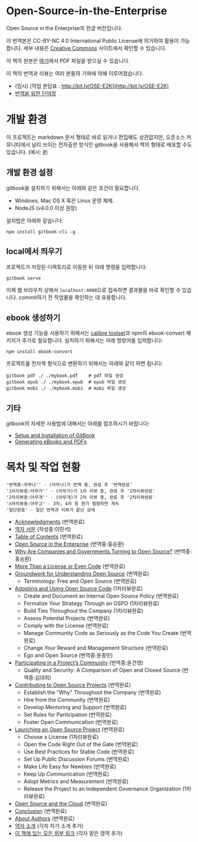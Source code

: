 Open-Source-in-the-Enterprise
=====

Open Source in the Enterprise의 한글 버전입니다.

이 번역본은 CC-BY-NC 4.0 International Public License에 의거하여 활용이 가능합니다. 세부 내용은 [Creative Commons](https://creativecommons.org/licenses/by-nc/4.0/legalcode) 사이트에서 확인할 수 있습니다.

이 책의 원본은 [여기](https://d1.awsstatic.com/Open%20Source/enterprise-oss-book.pdf)에서 PDF 파일을 받으실 수 있습니다.

이 책의 번역과 리뷰는 여러 분들의 기여에 의해 이루어졌습니다.

* (임시) [작업 분담표 : http://bit.ly/OSE-E2K](http://bit.ly/OSE-E2K)
* [번역을 위한 단어장](dictionary.md)

# 개발 환경

이 프로젝트는 markdown 문서 형태로 바로 읽거나 편집해도 상관없지만, 오픈소스 커뮤니티에서 널리 쓰이는 전자출판 방식인 gitbook을 사용해서 책의 형태로 배포할 수도 있습니다. (예시: [#](https://jaceklaskowski.gitbooks.io/mastering-apache-spark/))

## 개발 환경 설정

gitbook을 설치하기 위해서는 아래와 같은 조건이 필요합니다.

- Windows, Mac OS X 혹은 Linux 운영 체제.
- NodeJS (v4.0.0 이상 권장)

설치법은 아래와 같습니다:

```
npm install gitbook-cli -g
```

## local에서 띄우기

프로젝트가 저장된 디렉토리로 이동한 뒤 아래 명령을 입력합니다:

```
gitbook serve
```

이제 웹 브라우저 상에서 `localhost:4000`으로 접속하면 결과물을 바로 확인할 수 있습니다. commit하기 전 작업물을 확인하는 데 유용합니다.

## ebook 생성하기

ebook 생성 기능을 사용하기 위해서는 [calibre toolset](https://calibre-ebook.com/download_osx)과 npm의 ebook-convert 패키지가 추가로 필요합니다. 설치하기 위해서는 아래 명령어를 입력합니다:

```
npm install ebook-convert
```

프로젝트를 전자책 형식으로 변환하기 위해서는 아래와 같이 하면 됩니다:

```
gitbook pdf ./ ./mybook.pdf    # pdf 파일 생성
gitbook epub ./ ./mybook.epub  # epub 파일 생성
gitbook mobi ./ ./mybook.mobi  # mobi 파일 생성
```

## 기타

gitbook의 자세한 사용법에 대해서는 아래를 참조하시기 바랍니다:

- [Setup and Installation of GitBook](https://toolchain.gitbook.com/setup.html)
- [Generating eBooks and PDFs](https://toolchain.gitbook.com/ebook.html)

# 목차 및 작업 현황

```
'번역중:아무나'' - (아무나)가 번역 중, 완료 후 '번역완료'
'1차리뷰중:아무거'' - (아무거)가 1차 리뷰 중, 완료 후 '1차리뷰완료'
'2차리뷰중:아무개'' - (아무개)가 2차 리뷰 중, 완료 후 '2차리뷰완료'
'n차리뷰중:아무고' - 3차, 4차 등 뭔가 찜찜하면 계속
'일단완료' - 일단 번역과 리뷰가 끝난 상태
```

* [Acknowledgments](src/00-acknowledgments.md) (번역완료)
* [역자 서문](src/01-preface.md) (작성중:이민석)
* [Table of Contents](src/02-toc.md) (번역완료)
* [Open Source in the Enterprise](src/03-open-source-in-the-enteprise.md) (번역중:홍승환)
* [Why Are Companies and Governments Turning to Open Source?](src/04-why-are-companies-and-governments-turning-to-open-source.md) (번역중:홍승환)
* [More Than a License or Even Code](src/05-more-than-a-license-or-even-code.md) (번역완료)
* [Groundwork for Understanding Open Source](src/06-groundworks-for-understanding-open-source.md) (번역완료)
  - Terminology: Free and Open Source (번역완료)
* [Adopting and Using Open Source Code](src/07-adopting-and-using-open-source-code.md) (1차리뷰완료)
  - Create and Document an Internal Open Source Policy (번역완료)
  - Formalize Your Strategy Through an OSPO (1차리뷰완료)
  - Build Ties Throughout the Company (1차리뷰완료)
  - Assess Potential Projects (번역완료)
  - Comply with the License (번역완료)
  - Manage Community Code as Seriously as the Code You Create (번역완료)
  - Change Your Reward and Management Structure (번역완료)
  - Ego and Open Source (번역중:윤종민)
* [Participating in a Project’s Community](src/08-participating-in-a-projects-community.md) (번역중:윤건영)
  - Quality and Security: A Comparison of Open and Closed Source (번역중:김대희)
* [Contributing to Open Source Projects](src/09-contributing-to-open-source-project.md) (번역완료)
  - Establish the "Why" Throughout the Company (번역완료)
  - Hire from the Community (번역완료)
  - Develop Mentoring and Support (번역완료)
  - Set Rules for Participation (번역완료)
  - Foster Open Communication (번역완료)
* [Launching an Open Source Project](src/10-launching-an-open-source-project.md) (번역완료)
  - Choose a License (1차리뷰완료)
  - Open the Code Right Out of the Gate (번역완료)
  - Use Best Practices for Stable Code (번역완료)
  - Set Up Public Discussion Forums (번역완료)
  - Make Life Easy for Newbies (번역완료)
  - Keep Up Communication (번역완료)
  - Adopt Metrics and Measurement (번역완료)
  - Release the Project to an Independent Governance Organization (1차리뷰완료)
* [Open Source and the Cloud](src/11-open-source-and-the-cloud.md) (번역완료)
* [Conclusion](src/12-conclusion.md) (번역완료)
* [About Authors](src/13-about-authors.md) (번역완료)
* [역자 소개](src/14-translators.md) (각자 자기 소개 추가)
* [이 책에 있는 모든 외부 링크](src/15-links.md) (각자 맡은 영역 추가)

